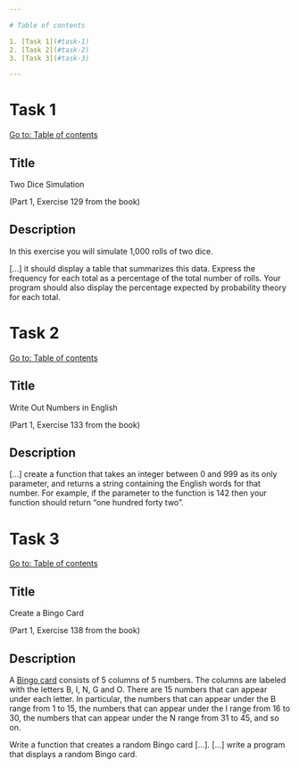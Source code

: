 ```yaml
---

# Table of contents

1. [Task 1](#task-1)
2. [Task 2](#task-2)
3. [Task 3](#task-3)

---
```


# Task 1

[Go to: Table of contents](#table-of-contents)

## Title

Two Dice Simulation

(Part 1, Exercise 129 from the book)

## Description

In this exercise you will simulate 1,000 rolls of two dice.

[...] it should display a table that summarizes this data. Express the frequency for each total as a percentage of the total number of rolls. Your program should also display the percentage expected by probability theory for each total.

# Task 2

[Go to: Table of contents](#table-of-contents)

## Title

Write Out Numbers in English

(Part 1, Exercise 133 from the book)

## Description

[...] create a function that takes an integer between 0 and 999 as its only parameter, and returns a string containing the English words for that number. For example, if the parameter to the function is 142 then your function should return “one hundred forty two”.

# Task 3

[Go to: Table of contents](#table-of-contents)

## Title

Create a Bingo Card

(Part 1, Exercise 138 from the book)

## Description

A [Bingo card](<https://en.wikipedia.org/wiki/Bingo_(American_version)#Bingo_cards>) consists of 5 columns of 5 numbers. The columns are labeled with the letters B, I, N, G and O. There are 15 numbers that can appear under each letter. In particular, the numbers that can appear under the B range from 1 to 15, the numbers that can appear under the I range from 16 to 30, the numbers that can appear under the N range from 31 to 45, and so on.

Write a function that creates a random Bingo card [...]. [...] write a program that displays a random Bingo card.
